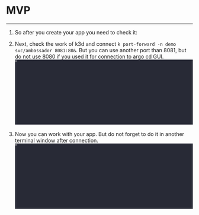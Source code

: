 # MVP

---

1. So after you create your app you need to check it:

2. Next, check the work of k3d and connect `k port-forward -n demo svc/ambassador 8081:80&`. But you can use another port than 8081, but do not use 8080 if you used it for connection to argo cd GUI.
   ![](check.gif)
3. Now you can work with your app. But do not forget to do it in another terminal window after connection.
   ![](last.gif)
